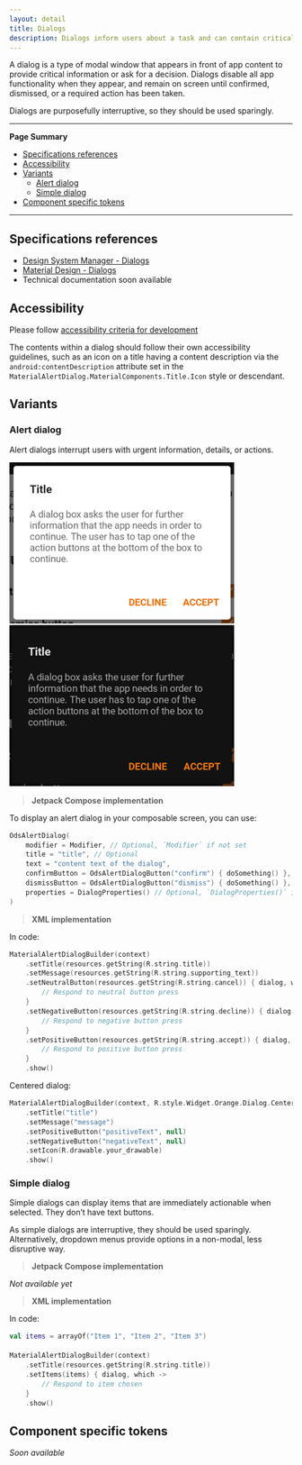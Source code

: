 ```yaml
---
layout: detail
title: Dialogs
description: Dialogs inform users about a task and can contain critical information, require decisions, or involve multiple tasks.
---
```


A dialog is a type of modal window that appears in front of app content to
provide critical information or ask for a decision. Dialogs disable all app
functionality when they appear, and remain on screen until confirmed, dismissed,
or a required action has been taken.

Dialogs are purposefully interruptive, so they should be used sparingly.

---

**Page Summary**

* [Specifications references](#specifications-references)
* [Accessibility](#accessibility)
* [Variants](#variants)
    * [Alert dialog](#alert-dialog)
    * [Simple dialog](#simple-dialog)
* [Component specific tokens](#component-specific-tokens)

---

## Specifications references

- [Design System Manager - Dialogs](https://system.design.orange.com/0c1af118d/p/02ae02-dialogs/b/81772e)
- [Material Design - Dialogs](https://material.io/components/dialogs)
- Technical documentation soon available

## Accessibility

Please follow [accessibility criteria for development](https://a11y-guidelines.orange.com/en/mobile/android/development/)

The contents within a dialog should follow their own accessibility guidelines,
such as an icon on a title having a content description via the
`android:contentDescription` attribute set in the
`MaterialAlertDialog.MaterialComponents.Title.Icon` style or descendant.

## Variants

### Alert dialog

Alert dialogs interrupt users with urgent information, details, or actions.

![Alert dialog light](images/dialog_alert_light.png)  ![Alert dialog dark](images/dialog_alert_dark.png)

> **Jetpack Compose implementation**

To display an alert dialog in your composable screen, you can use:

```kotlin
OdsAlertDialog(
    modifier = Modifier, // Optional, `Modifier` if not set
    title = "title", // Optional
    text = "content text of the dialog",
    confirmButton = OdsAlertDialogButton("confirm") { doSomething() },
    dismissButton = OdsAlertDialogButton("dismiss") { doSomething() }, // Optional
    properties = DialogProperties() // Optional, `DialogProperties()` if not set
)
```

> **XML implementation**

In code:

```kotlin
MaterialAlertDialogBuilder(context)
    .setTitle(resources.getString(R.string.title))
    .setMessage(resources.getString(R.string.supporting_text))
    .setNeutralButton(resources.getString(R.string.cancel)) { dialog, which ->
        // Respond to neutral button press
    }
    .setNegativeButton(resources.getString(R.string.decline)) { dialog, which ->
        // Respond to negative button press
    }
    .setPositiveButton(resources.getString(R.string.accept)) { dialog, which ->
        // Respond to positive button press
    }
    .show()
```

Centered dialog:

```kotlin
MaterialAlertDialogBuilder(context, R.style.Widget.Orange.Dialog.Centered)
    .setTitle("title")
    .setMessage("message")
    .setPositiveButton("positiveText", null)
    .setNegativeButton("negativeText", null)
    .setIcon(R.drawable.your_drawable)
    .show()
```

### Simple dialog

Simple dialogs can display items that are immediately actionable when selected.
They don’t have text buttons.

As simple dialogs are interruptive, they should be used sparingly.
Alternatively, dropdown menus provide options in a non-modal, less disruptive
way.

> **Jetpack Compose implementation**

*Not available yet*

> **XML implementation**

In code:

```kotlin
val items = arrayOf("Item 1", "Item 2", "Item 3")

MaterialAlertDialogBuilder(context)
    .setTitle(resources.getString(R.string.title))
    .setItems(items) { dialog, which ->
        // Respond to item chosen
    }
    .show()
```

## Component specific tokens

_Soon available_
